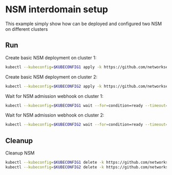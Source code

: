 # NSM interdomain setup


This example simply show how can be deployed and configured two NSM on different clusters

## Run

Create basic NSM deployment on cluster 1:

```bash
kubectl --kubeconfig=$KUBECONFIG1 apply -k https://github.com/networkservicemesh/deployments-k8s/examples/interdomain/nsm/cluster1?ref=71e164195dfd14c263d09dcf32a5e9f0c64cc7aa
```

Create basic NSM deployment on cluster 2:

```bash
kubectl --kubeconfig=$KUBECONFIG2 apply -k https://github.com/networkservicemesh/deployments-k8s/examples/interdomain/nsm/cluster2?ref=71e164195dfd14c263d09dcf32a5e9f0c64cc7aa
```

Wait for NSM admission webhook on cluster 1:

```bash
kubectl --kubeconfig=$KUBECONFIG1 wait --for=condition=ready --timeout=1m pod -n nsm-system -l app=admission-webhook-k8s
```

Wait for NSM admission webhook on cluster 2:

```bash
kubectl --kubeconfig=$KUBECONFIG2 wait --for=condition=ready --timeout=1m pod -n nsm-system -l app=admission-webhook-k8s
```

## Cleanup

Cleanup NSM
```bash
kubectl --kubeconfig=$KUBECONFIG1 delete -k https://github.com/networkservicemesh/deployments-k8s/examples/interdomain/nsm/cluster1?ref=71e164195dfd14c263d09dcf32a5e9f0c64cc7aa
kubectl --kubeconfig=$KUBECONFIG2 delete -k https://github.com/networkservicemesh/deployments-k8s/examples/interdomain/nsm/cluster2?ref=71e164195dfd14c263d09dcf32a5e9f0c64cc7aa
```

